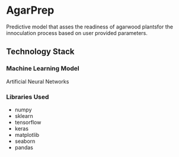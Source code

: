 
# AgarPrep

Predictive model that asses the readiness of agarwood plantsfor the innoculation process based on user provided parameters.

## Technology Stack

### Machine Learning Model 

Artificial Neural Networks

### Libraries Used

 - numpy
 - sklearn
 - tensorflow
 - keras
 - matplotlib
 - seaborn
 - pandas
 




